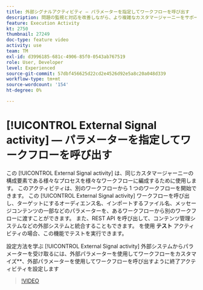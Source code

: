 ```yaml
---
title: 外部シグナルアクティビティ — パラメーターを指定してワークフローを呼び出す
description: 問題の監視と対応を改善しながら、より複雑なカスタマージャーニーをサポートするために、別のワークフローから 1 つのワークフローを開始する方法を説明します。
feature: Execution Activity
kt: 2750
thumbnail: 27249
doc-type: feature video
activity: use
team: TM
exl-id: d3996185-681c-4906-85f0-0543ab767519
role: User, Developer
level: Experienced
source-git-commit: 57dbf456625d22cd2e4526d92e5a8c20a048d339
workflow-type: tm+mt
source-wordcount: '154'
ht-degree: 0%

---
```



# [!UICONTROL External Signal activity]  — パラメーターを指定してワークフローを呼び出す

この [!UICONTROL External Signal activity] は、同じカスタマージャーニーの構成要素である様々なプロセスを様々なワークフローに編成するために使用します。 このアクティビティは、別のワークフローから 1 つのワークフローを開始できます。 この [!UICONTROL External Signal activity] ワークフローを呼び出し、ターゲットにするオーディエンス名、インポートするファイル名、メッセージコンテンツの一部などのパラメーターを、あるワークフローから別のワークフローに渡すことができます。 また、REST API を呼び出して、コンテンツ管理システムなどの外部システムと統合することもできます。 を使用 **テスト** アクティビティの場合、この機能でテストを実行できます。

設定方法を学ぶ [!UICONTROL External Signal activity] 外部システムからパラメーターを受け取るには、外部パラメーターを使用してワークフローをカスタマイズ**、外部パラメーターを使用してワークフローを呼び出すように終了アクティビティを設定します

>[!VIDEO](https://video.tv.adobe.com/v/27249/?quality=12)
